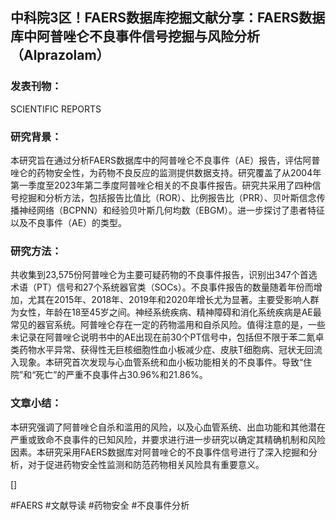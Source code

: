 ## 中科院3区！FAERS数据库挖掘文献分享：FAERS数据库中阿普唑仑不良事件信号挖掘与风险分析（Alprazolam）

### 发表刊物：
SCIENTIFIC REPORTS

### 研究背景：
本研究旨在通过分析FAERS数据库中的阿普唑仑不良事件（AE）报告，评估阿普唑仑的药物安全性，为药物不良反应的监测提供数据支持。研究覆盖了从2004年第一季度至2023年第二季度阿普唑仑相关的不良事件报告。研究共采用了四种信号挖掘和分析方法，包括报告比值比（ROR）、比例报告比（PRR）、贝叶斯信念传播神经网络（BCPNN）和经验贝叶斯几何均数（EBGM）。进一步探讨了患者特征以及不良事件（AE）的类型。

### 研究方法：
共收集到23,575份阿普唑仑为主要可疑药物的不良事件报告，识别出347个首选术语（PT）信号和27个系统器官类（SOCs）。不良事件报告的数量随着年份而增加，尤其在2015年、2018年、2019年和2020年增长尤为显著。主要受影响人群为女性，年龄在18至45岁之间。神经系统疾病、精神障碍和消化系统疾病是AE最常见的器官系统。阿普唑仑存在一定的药物滥用和自杀风险。值得注意的是，一些未记录在阿普唑仑说明书中的AE出现在前30个PT信号中，包括但不限于苯二氮卓类药物水平异常、获得性无巨核细胞性血小板减少症、皮肤T细胞病、冠状无回流入现象。本研究首次发现与心血管系统和血小板功能相关的不良事件。导致“住院”和“死亡”的严重不良事件占30.96%和21.86%。

### 文章小结：
本研究强调了阿普唑仑自杀和滥用的风险，以及心血管系统、出血功能和其他潜在严重或致命不良事件的已知风险，并要求进行进一步研究以确定其精确机制和风险因素。本研究采用FAERS数据库对阿普唑仑的不良事件信号进行了深入挖掘和分析，对于促进药物安全性监测和防范药物相关风险具有重要意义。

[]

#FAERS #文献导读 #药物安全 #不良事件分析